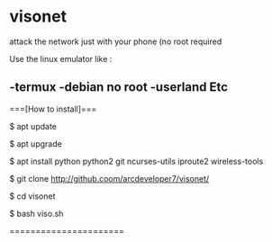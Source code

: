 # visonet
attack the network just with your phone (no root required

Use the linux emulator like :

-termux
-debian no root
-userland
Etc
---------------------------------------
===[How to install]===

$ apt update

$ apt upgrade

$ apt install python python2 git ncurses-utils iproute2 wireless-tools

$ git clone http://github.coom/arcdeveloper7/visonet/

$ cd visonet

$ bash viso.sh

======================


